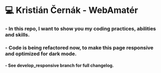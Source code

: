 # 💻 Kristián Černák - WebAmatér
### - In this repo, I want to show you my coding practices, abilities and skills.
### - Code is being refactored now, to make this page responsive and optimized for dark mode.
#### - See develop_responsive branch for full changelog.
